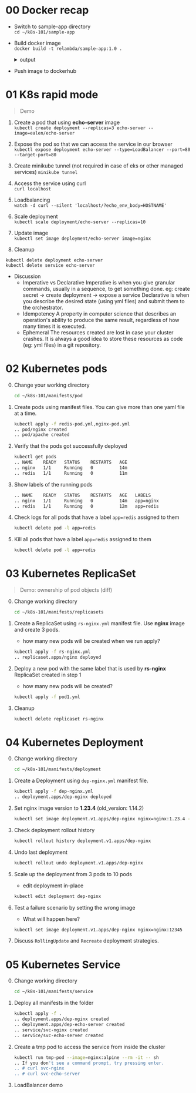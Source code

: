 
# 00 Docker recap
- Switch to sample-app directory  
`cd ~/k8s-101/sample-app`

- Build docker image  
`docker build -t relambda/sample-app:1.0 .`
    <details>
        <summary>output</summary>

    ```sh
    > docker build -t sample-app:1.0 .
    [+] Building 2.8s (10/10) FINISHED
    => [internal] load build definition from Dockerfile                                                                                                         0.1s
    => => transferring dockerfile: 543B                                                                                                                         0.0s
    => [internal] load .dockerignore                                                                                                                            0.0s
    => => transferring context: 2B                                                                                                                              0.0s
    => [internal] load metadata for docker.io/library/python:3.9                                                                                                2.6s
    => [auth] library/python:pull token for registry-1.docker.io                                                                                                0.0s
    => [1/4] FROM docker.io/library/python:3.9@sha256:2d8875d28ca023a9056a828518adcdd634ba03740e1e3b197c06eb4527c6152c                                          0.0s
    => [internal] load build context                                                                                                                            0.0s
    => => transferring context: 2.79kB                                                                                                                          0.0s
    => CACHED [2/4] WORKDIR /app                                                                                                                                0.0s
    => CACHED [3/4] COPY . /app                                                                                                                                 0.0s
    => CACHED [4/4] RUN pip install -r requirements.txt                                                                                                         0.0s
    => exporting to image                                                                                                                                       0.0s
    => => exporting layers                                                                                                                                      0.0s
    => => writing image sha256:1f62567a00e68173ee2693c9d9da6522e5fdbbfbc2a1abbac20462425be123df                                                                 0.0s
    => => naming to docker.io/library/sample-app:1.0                                                                                                            0.0s

    Use 'docker scan' to run Snyk tests against images to find vulnerabilities and learn how to fix them
    ```

    </details>
- Push image to dockerhub  


# 01 K8s rapid mode
> Demo


1. Create a pod that using **echo-server** image  
`kubectl create deployment --replicas=3 echo-server --image=ealen/echo-server`

2. Expose the pod so that we can access the service in our browser  
`kubectl expose deployment echo-server --type=LoadBalancer --port=80 --target-port=80`

3. Create minikube tunnel (not required in case of eks or other managed services)
`minikube tunnel`

4. Access the service using curl  
`curl localhost`

5. Loadbalancing  
`watch -d curl --silent 'localhost/?echo_env_body=HOSTNAME'`

6. Scale deployment  
`kubectl scale deployment/echo-server --replicas=10`

7. Update image  
`kubectl set image deployment/echo-server image=nginx`

8. Cleanup
```
kubectl delete deployment echo-server
kubectl delete service echo-server
```
- Discussion
    - Imperative vs Declarative
        Imperative is when you give granular commands, usually in a sequence, to get something done. 
            eg: create secret -> create deployment -> expose a service 
        Declarative is when you describe the desired state (using yml files) and submit them to the orchestrator.
    - Idempotency 
        A property in computer science that describes an operation's ability to produce the same result, regardless of how many times it is executed.
    - Ephemeral
        The resources created are lost in case your cluster crashes. It is always a good idea to store these resources as code (eg: yml files) in a git repository.

# 02 Kubernetes pods
0. Change your working directory  
    ```sh
    cd ~/k8s-101/manifests/pod
    ```
1. Create pods using manifest files. You can give more than one yaml file at a time.
    ```sh
    kubectl apply -f redis-pod.yml,nginx-pod.yml
    .. pod/nginx created
    .. pod/apache created
    ```

2. Verify that the pods got successfully deployed
    ```sh
    kubectl get pods
    .. NAME    READY   STATUS    RESTARTS   AGE
    .. nginx   1/1     Running   0          14m
    .. redis   1/1     Running   0          11m
    ```

3. Show labels of the running pods
    ```sh
    .. NAME    READY   STATUS    RESTARTS   AGE   LABELS
    .. nginx   1/1     Running   0          14m   app=nginx
    .. redis   1/1     Running   0          12m   app=redis
    ```

4. Check logs for all pods that have a label `app=redis` assigned to them
    ```sh
    kubectl delete pod -l app=redis
    ```

5. Kill all pods that have a label `app=redis` assigned to them
    ```sh
    kubectl delete pod -l app=redis
    ```

# 03 Kubernetes ReplicaSet
> Demo: ownership of pod objects (diff)
0. Change working directory
    ```sh
    cd ~/k8s-101/manifests/replicasets
    ```

1. Create a ReplicaSet using `rs-nginx.yml` manifest file. Use **nginx** image and create 3 pods.
    - how many new pods will be created when we run apply?
    ```sh
    kubectl apply -f rs-nginx.yml
    .. replicaset.apps/nginx deployed
    ```

2. Deploy a new pod with the same label that is used by **rs-nginx** ReplicaSet created in step 1
    - how many new pods will be created?
    ```sh
    kubectl apply -f pod1.yml
    ```

3. Cleanup
    ```sh
    kubectl delete replicaset rs-nginx
    ```

# 04 Kubernetes Deployment
0. Change working directory
    ```sh
    cd ~/k8s-101/manifests/deployment 
    ```

1. Create a Deployment using `dep-nginx.yml` manifest file.
    ```sh
    kubectl apply -f dep-nginx.yml
    .. deployment.apps/dep-nginx deployed
    ```

2. Set nginx image version to **1.23.4** (old_version: 1.14.2)
    ```sh
    kubectl set image deployment.v1.apps/dep-nginx nginx=nginx:1.23.4 --record
    ```

3. Check deployment rollout history
    ```sh
    kubectl rollout history deployment.v1.apps/dep-nginx
    ```

4. Undo last deployment
    ```sh
    kubectl rollout undo deployment.v1.apps/dep-nginx
    ```

5. Scale up the deployment from 3 pods to 10 pods
    - edit deployment in-place
    ```sh
    kubectl edit deployment dep-nginx
    ```

6. Test a failure scenario by setting the wrong image
    - What will happen here?
    ```sh
    kubectl set image deployment.v1.apps/dep-nginx nginx=nginx:12345
    ```

7. Discuss `RollingUpdate` and `Recreate` deployment strategies.

# 05 Kubernetes Service
0. Change working directory
    ```sh
    cd ~/k8s-101/manifests/service 
    ```

1. Deploy all manifests in the folder
    ```sh
    kubectl apply -f .
    .. deployment.apps/dep-nginx created
    .. deployment.apps/dep-echo-server created
    .. service/svc-nginx created
    .. service/svc-echo-server created
    ```

2. Create a tmp pod to access the service from inside the cluster
    ```sh
    kubectl run tmp-pod --image=nginx:alpine --rm -it -- sh
    .. If you don't see a command prompt, try pressing enter.
    .. # curl svc-nginx
    .. # curl svc-echo-server
    ```

3. LoadBalancer demo
